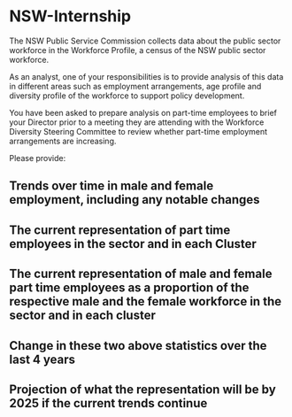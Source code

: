 # NSW-Internship


The NSW Public Service Commission collects data about the public sector workforce in the Workforce Profile, a census of the NSW public sector workforce.

As an analyst, one of your responsibilities is to provide analysis of this data in different areas such as employment arrangements, age profile and diversity profile of the workforce to support policy development.

You have been asked to prepare analysis on part-time employees to brief your Director prior to a meeting they are attending with the Workforce Diversity Steering Committee to review whether part-time employment arrangements are increasing.

Please provide:

## Trends over time in male and female employment, including any notable changes
## The current representation of part time employees in the sector and in each Cluster
## The current representation of male and female part time employees as a proportion of the respective male and the female workforce in the sector and in each cluster
## Change in these two above statistics over the last 4 years
## Projection of what the representation will be by 2025 if the current trends continue

